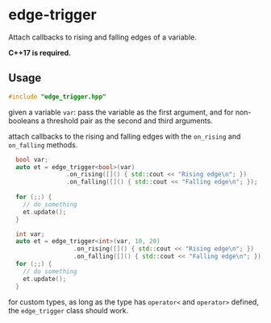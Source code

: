 # edge-trigger

Attach callbacks to rising and falling edges of a variable.

**C++17 is required.**

## Usage

```c++
#include "edge_trigger.hpp"
```

given a variable `var`: pass the variable as the first argument, and for non-booleans a threshold pair as the second and third arguments. 

attach callbacks to the rising and falling edges with the `on_rising` and `on_falling` methods.

```c++
  bool var;
  auto et = edge_trigger<bool>(var)
                .on_rising([]() { std::cout << "Rising edge\n"; })
                .on_falling([]() { std::cout << "Falling edge\n"; });
                
  for (;;) {
    // do something
    et.update();
  }
```

```c++
  int var;
  auto et = edge_trigger<int>(var, 10, 20)
                  .on_rising([]() { std::cout << "Rising edge\n"; })
                  .on_falling([]() { std::cout << "Falling edge\n"; });
  for (;;) {
    // do something
    et.update();
  }
```

for custom types, as long as the type has `operator<` and `operator>` defined, the `edge_trigger` class should work.